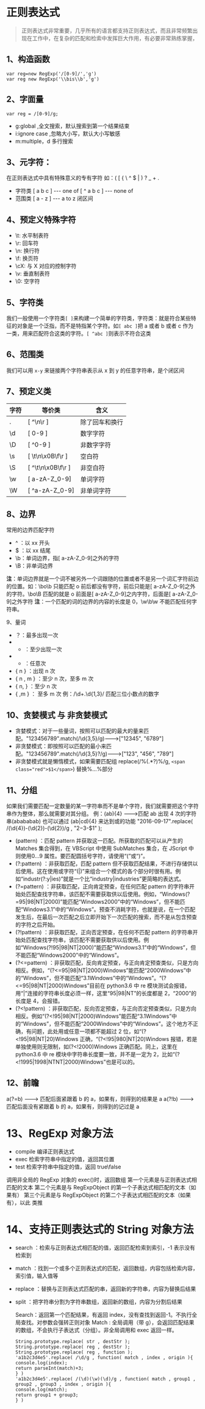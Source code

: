 # 正则表达式

> 正则表达式非常重要，几乎所有的语言都支持正则表达式，而且非常频繁出现在工作中，在复杂的匹配和检索中发挥巨大作用，有必要非常熟练掌握，

## 1、构造函数

```
var reg=new RegExp('/[0-9]/','g')
var reg new RegExp('\\bis\\b','g')
```

## 2、字面量

`var reg = /[0-9]/g;`

- g:global ,全文搜索，默认搜索到第一个结果结束
- i:ignore case ,忽略大小写，默认大小写敏感
- m:multiple，d 多行搜索

## 3、元字符：

在正则表达式中具有特殊意义的专有字符 如：( [ { \ ^ $ | ) ? \_ + .

- 字符类
  [ a b c ] --- one of
  [ ^ a b c ] --- none of
- 范围类
  [ a - z ] --- a to z 闭区间

## 4、预定义特殊字符

- \t: 水平制表符
- \r: 回车符
- \n: 换行符
- \f: 换页符
- \cX: 与 X 对应的控制字符
- \v: 垂直制表符
- \0: 空字符

## 5、字符类

我们一般使用一个字符类`[ ]`来构建一个简单的字符类，字符类：就是符合某些特征的对象是一个泛指，而不是特指某个字符。如`[ abc ]`把 a 或者 b 或者 c 作为一类，用来匹配符合这类的字符。`[ ^abc ]`则表示不符合这类

## 6、范围类

我们可以用 `x-y` 来链接两个字符串表示从 x 到 y 的任意字符串，是个闭区间

## 7、预定义类

| 字符 | 等价类            | 含义           |
| ---- | ----------------- | -------------- |
| .    | [ ^\n\r ]         | 除了回车和换行 |
| \d   | [ 0-9 ]           | 数字字符       |
| \D   | [ ^0-9 ]          | 非数字字符     |
| \s   | [ \t\n\x0B\f\r ]  | 空白符         |
| \S   | [ ^\t\n\x0B\f\r ] | 非空白符       |
| \w   | [ a-zA-Z_0-9]     | 单词字符       |
| \W   | [ ^a-zA-Z_0-9]    | 非单词字符     |

## 8、边界

常用的边界匹配字符

- ^ ：以 xx 开头
- $ ：以 xx 结尾
- \b：单词边界，指[ a-zA-Z_0-9]之外的字符
- \B：非单词边界

**注**：单词边界就是一个词不被另外一个词跟随的位置或者不是另一个词汇字符前边的位置。如：\bo\b 只能匹配 o 前后都没有字符，前后只能是[ a-zA-Z_0-9]之外的字符。\bo\B 匹配的就是 o 前面是[ a-zA-Z_0-9]之内字符，后面是[ a-zA-Z_0-9]之外字符
**注**：一个匹配的词的边界的内容的长度是 0，\w\b\w 不能匹配任何字符串。

9、量词

- ？：最多出现一次
- - ：至少出现一次
- - ：任意次
- { n } ：出现 n 次
- { n , m } ：至少 n 次，至多 m 次
- { n, } ：至少 n 次
- { ,m } ： 至多 m 次
  例：/\d+\.\d{1,3}/ 匹配三位小数点的数字

## 10、贪婪模式 与 非贪婪模式

- 贪婪模式：对于一些量词，按照可以匹配的最大的量来匹配。"123456789".match(/\d{3,5}/g)--->["12345", "6789"]
- 非贪婪模式：即按照可以匹配的最小来匹配。"123456789".match(/\d{3,5}?/g)--->["123", "456", "789"]
- 非贪婪模式就是懒惰模式，如果需要匹配组 replace(/%(.\*?)%/g, `<span class="red">$1</span>`) 替换%...%部分

## 11、分组

如果我们需要匹配一定数量的某一字符串而不是单个字符，我们就需要把这个字符串作为整体，那么就需要对其分组。
例：(ab){4} --->匹配 ab 出现 4 次的字符串(abababab)
也可以通过 (ab|cd){4} 来达到或的功能
"2016-09-17".replace( /(\d{4})-(\d{2})-(\d{2})/g , "$2-$3-$1" );

- (pattern) ：匹配 pattern 并获取这一匹配。所获取的匹配可以从产生的 Matches 集合得到，在 VBScript 中使用 SubMatches 集合，在 JScript 中则使用$0…$9 属性。要匹配圆括号字符，请使用“\(”或“\)”。
- (?:pattern) ：非获取匹配，匹配 pattern 但不获取匹配结果，不进行存储供以后使用。这在使用或字符“(|)”来组合一个模式的各个部分时很有用。例如“industr(?:y|ies)”就是一个比“industry|industries”更简略的表达式。
- (?=pattern) ：非获取匹配，正向肯定预查，在任何匹配 pattern 的字符串开始处匹配查找字符串，该匹配不需要获取供以后使用。例如，“Windows(?=95|98|NT|2000)”能匹配“Windows2000”中的“Windows”，但不能匹配“Windows3.1”中的“Windows”。预查不消耗字符，也就是说，在一个匹配发生后，在最后一次匹配之后立即开始下一次匹配的搜索，而不是从包含预查的字符之后开始。
- (?!pattern) ：非获取匹配，正向否定预查，在任何不匹配 pattern 的字符串开始处匹配查找字符串，该匹配不需要获取供以后使用。例如“Windows(?!95|98|NT|2000)”能匹配“Windows3.1”中的“Windows”，但不能匹配“Windows2000”中的“Windows”。
- (?<=pattern) ：非获取匹配，反向肯定预查，与正向肯定预查类似，只是方向相反。例如，“(?<=95|98|NT|2000)Windows”能匹配“2000Windows”中的“Windows”，但不能匹配“3.1Windows”中的“Windows”。“(?<=95|98|NT|2000)Windows”目前在 python3.6 中 re 模块测试会报错，用“|”连接的字符串长度必须一样，这里“95|98|NT”的长度都是 2，“2000”的长度是 4，会报错。
- (?<!pattern) ：非获取匹配，反向否定预查，与正向否定预查类似，只是方向相反。例如“(?<!95|98|NT|2000)Windows”能匹配“3.1Windows”中的“Windows”，但不能匹配“2000Windows”中的“Windows”。这个地方不正确，有问题，此处用或任意一项都不能超过 2 位，如“(?<!95|98|NT|20)Windows 正确，“(?<!95|980|NT|20)Windows 报错，若是单独使用则无限制，如(?<!2000)Windows 正确匹配。同上，这里在 python3.6 中 re 模块中字符串长度要一致，并不是一定为 2，比如“(?<!1995|1998|NTNT|2000)Windows”也是可以的。

## 12、前瞻

a(?=b) ---> 匹配后面紧跟着 b 的 a，如果有，则得到的结果是 a
a(?!b) ---> 匹配后面没有紧跟着 b 的 a，如果有，则得到的记过是 a

# 13、RegExp 对象方法

- compile 编译正则表达式
- exec 检索字符串中指定的值，返回其位置
- test 检索字符串中指定的值，返回 true\false

调用非全局的 RegExp 对象的 exec()时，返回数组
第一个元素是与正则表达式相匹配的文本
第二个元素是与 RegExpObject 的第一个子表达式相匹配的文本（如果有）
第三个元素是与 RegExpObject 的第二个子表达式相匹配的文本（如果有），以此 类推

# 14、支持正则表达式的 String 对象方法

- search ：检索与正则表达式相匹配的值，返回匹配检索到索引，-1 表示没有检索到
- match ：找到一个或多个正则表达式的匹配，返回数组，内容包括检索内容，索引值，输入值等
- replace ：替换与正则表达式匹配的串，返回新的字符串，内容为替换后结果
- split ：把字符串分割为字符串数组，返回新的数组，内容为分割后结果

  Search：返回第一个匹配结果，有返回 index，没有查找到返回-1。不执行全局查找。对参数会强转正则对象
  Match : 全局调用（带 g），会返回匹配结果的数组，不会执行子表达式（分组）。非全局调用和 exec 返回一样。

  ```
  String.prototype.replace( str , destStr );
  String.prototype.replace( reg , destStr );
  String.prototype.replace( reg , function );
  'a1b2c3d4e5'.replace( /\d/g , function( match , index , origin ){
  console.log(index);
  return parseInt(match)+3;
  } )
  'a1b2c3d4e5'.replace( /(\d)(\w)(\d)/g , function( match , group1 , group2 , group3 , index , origin ){
  console.log(match);
  return group1 + group3;
  } )
  ```
